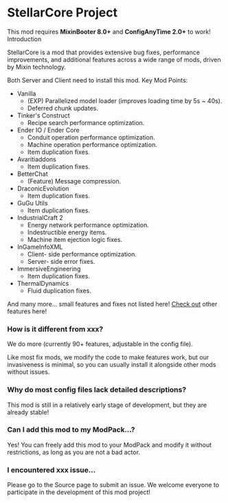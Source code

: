 # StellarCore Project

This mod requires **MixinBooter 8.0+** and **ConfigAnyTime 2.0+** to work!
Introduction

StellarCore is a mod that provides extensive bug fixes, performance improvements, and additional features across a wide range of mods, driven by Mixin technology.

Both Server and Client need to install this mod.
Key Mod Points:

- Vanilla
  - (EXP) Parallelized model loader (improves loading time by 5s ~ 40s).
  - Deferred chunk updates.
- Tinker's Construct
  - Recipe search performance optimization.
- Ender IO / Ender Core
  - Conduit operation performance optimization.
  - Machine operation performance optimization.
  - Item duplication fixes.
- Avaritiaddons
  - Item duplication fixes.
- BetterChat
  - (Feature) Message compression.
- DraconicEvolution
  - Item duplication fixes.
- GuGu Utils
  - Item duplication fixes.
- IndustrialCraft 2
  - Energy network performance optimization.
  - Indestructible energy items.
  - Machine item ejection logic fixes.
- InGameInfoXML
  - Client- side performance optimization.
  - Server- side error fixes.
- ImmersiveEngineering
  - Item duplication fixes.
- ThermalDynamics
  - Fluid duplication fixes.

And many more... small features and fixes not listed here! [Check out](https://github.com/NovaEngineering-Source/StellarCore/tree/master/src/main/java/github/kasuminova/stellarcore/mixin) other features here!

### How is it different from xxx?

We do more (currently 90+ features, adjustable in the config file).

Like most fix mods, we modify the code to make features work, but our invasiveness is minimal, so you can usually install it alongside other mods without issues.

### Why do most config files lack detailed descriptions?

This mod is still in a relatively early stage of development, but they are already stable!

### Can I add this mod to my ModPack...?

Yes! You can freely add this mod to your ModPack and modify it without restrictions, as long as you are not a bad actor.

### I encountered xxx issue...

Please go to the Source page to submit an issue. We welcome everyone to participate in the development of this mod project!
